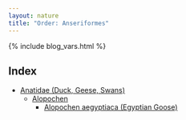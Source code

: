 ```yaml
---
layout: nature
title: "Order: Anseriformes"
---
```


{% include blog_vars.html %}

## Index
* [Anatidae (Duck, Geese, Swans)]({{site.url}}/nature/animalia/chordata/aves/anseriformes/anatidae.html)
  * [Alopochen]({{site.url}}/nature/animalia/chordata/aves/anseriformes/anatidae/alopochen.html)
    * [Alopochen aegyptiaca (Egyptian Goose)]({{site.url}}/nature/animalia/chordata/aves/anseriformes/anatidae/alopochen/alopochen_aegyptiaca.html)


